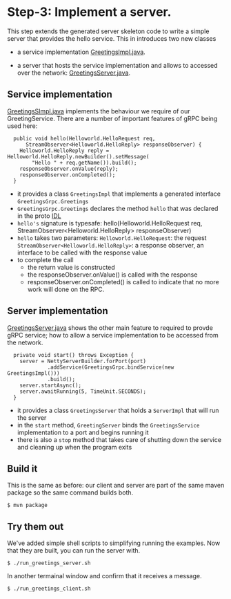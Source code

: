 # Step-3: Implement a server.

This step extends the generated server skeleton code to write a simple server
that provides the hello service.  This in introduces two new classes

- a service implementation [GreetingsImpl.java](src/main/java/ex/grpc/GreetingsImpl.java).

- a server that hosts the service implementation and allows to accessed over the network: [GreetingsServer.java](src/main/java/ex/grpc/GreetingsServer.java).

## Service implementation

[GreetingsSImpl.java](src/main/java/ex/grpc/GreetingsImpl.java)
implements the behaviour we require of our GreetingService.  There are a
number of important features of gRPC being used here:

```
  public void hello(Helloworld.HelloRequest req,
      StreamObserver<Helloworld.HelloReply> responseObserver) {
    Helloworld.HelloReply reply = Helloworld.HelloReply.newBuilder().setMessage(
        "Hello " + req.getName()).build();
    responseObserver.onValue(reply);
    responseObserver.onCompleted();
  }
```

- it provides a class `GreetingsImpl` that implements a generated interface `GreetingsGrpc.Greetings`
- `GreetingsGrpc.Greetings` declares the method `hello` that was declared in the proto [IDL](src/main/proto/helloworld.proto)
- `hello's` signature is typesafe:
   hello(Helloworld.HelloRequest req, StreamObserver<Helloworld.HelloReply> responseObserver)
- `hello` takes two parameters:
  `Helloworld.HelloRequest`: the request
  `StreamObserver<Helloworld.HelloReply>`: a response observer, an interface to be called with the response value
- to complete the call
  - the return value is constructed
  - the responseObserver.onValue() is called with the response
  - responseObserver.onCompleted() is called to indicate that no more work will done on the RPC.


## Server implementation

[GreetingsServer.java](src/main/java/ex/grpc/GreetingsServer.java) shows the
other main feature to required to provde gRPC service; how to allow a service
implementation to be accessed from the network.

```
  private void start() throws Exception {
    server = NettyServerBuilder.forPort(port)
             .addService(GreetingsGrpc.bindService(new GreetingsImpl()))
             .build();
    server.startAsync();
    server.awaitRunning(5, TimeUnit.SECONDS);
  }

```

- it provides a class `GreetingsServer` that holds a `ServerImpl` that will run the server
- in the `start` method, `GreetingServer` binds the `GreetingsService` implementation to a port and begins running it
- there is also a `stop` method that takes care of shutting down the service and cleaning up when the program exits

## Build it

This is the same as before: our client and server are part of the same maven
package so the same command builds both.

```
$ mvn package
```

## Try them out

We've added simple shell scripts to simplifying running the examples.  Now
that they are built, you can run the server with.

```
$ ./run_greetings_server.sh
```

In another termainal window and confirm that it receives a message.

```
$ ./run_greetings_client.sh
```
